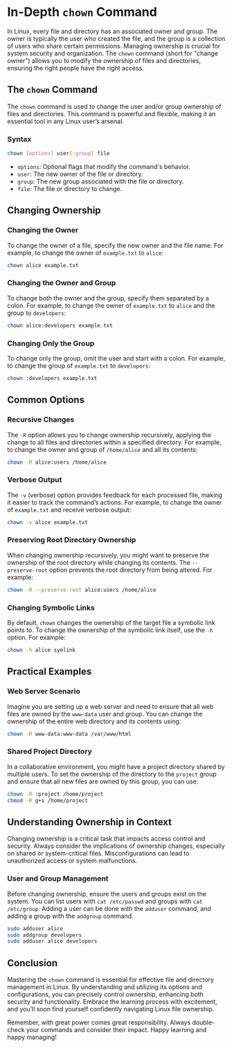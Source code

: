 # In-Depth `chown` Command

In Linux, every file and directory has an associated owner and group. The owner is typically the user who created the file, and the group is a collection of users who share certain permissions. Managing ownership is crucial for system security and organization. The `chown` command (short for "change owner") allows you to modify the ownership of files and directories, ensuring the right people have the right access.

## The `chown` Command

The `chown` command is used to change the user and/or group ownership of files and directories. This command is powerful and flexible, making it an essential tool in any Linux user’s arsenal.

### Syntax

```bash
chown [options] user[:group] file
```

- `options`: Optional flags that modify the command's behavior.
- `user`: The new owner of the file or directory.
- `group`: The new group associated with the file or directory.
- `file`: The file or directory to change.

## Changing Ownership

### Changing the Owner

To change the owner of a file, specify the new owner and the file name. For example, to change the owner of `example.txt` to `alice`:

```bash
chown alice example.txt
```

### Changing the Owner and Group

To change both the owner and the group, specify them separated by a colon. For example, to change the owner of `example.txt` to `alice` and the group to `developers`:

```bash
chown alice:developers example.txt
```

### Changing Only the Group

To change only the group, omit the user and start with a colon. For example, to change the group of `example.txt` to `developers`:

```bash
chown :developers example.txt
```

## Common Options

### Recursive Changes

The `-R` option allows you to change ownership recursively, applying the change to all files and directories within a specified directory. For example, to change the owner and group of `/home/alice` and all its contents:

```bash
chown -R alice:users /home/alice
```

### Verbose Output

The `-v` (verbose) option provides feedback for each processed file, making it easier to track the command’s actions. For example, to change the owner of `example.txt` and receive verbose output:

```bash
chown -v alice example.txt
```

### Preserving Root Directory Ownership

When changing ownership recursively, you might want to preserve the ownership of the root directory while changing its contents. The `--preserve-root` option prevents the root directory from being altered. For example:

```bash
chown -R --preserve-root alice:users /home/alice
```

### Changing Symbolic Links

By default, `chown` changes the ownership of the target file a symbolic link points to. To change the ownership of the symbolic link itself, use the `-h` option. For example:

```bash
chown -h alice symlink
```

## Practical Examples

### Web Server Scenario

Imagine you are setting up a web server and need to ensure that all web files are owned by the `www-data` user and group. You can change the ownership of the entire web directory and its contents using:

```bash
chown -R www-data:www-data /var/www/html
```

### Shared Project Directory

In a collaborative environment, you might have a project directory shared by multiple users. To set the ownership of the directory to the `project` group and ensure that all new files are owned by this group, you can use:

```bash
chown -R :project /home/project
chmod -R g+s /home/project
```

## Understanding Ownership in Context

Changing ownership is a critical task that impacts access control and security. Always consider the implications of ownership changes, especially on shared or system-critical files. Misconfigurations can lead to unauthorized access or system malfunctions.

### User and Group Management

Before changing ownership, ensure the users and groups exist on the system. You can list users with `cat /etc/passwd` and groups with `cat /etc/group`. Adding a user can be done with the `adduser` command, and adding a group with the `addgroup` command.

```bash
sudo adduser alice
sudo addgroup developers
sudo adduser alice developers
```

## Conclusion

Mastering the `chown` command is essential for effective file and directory management in Linux. By understanding and utilizing its options and configurations, you can precisely control ownership, enhancing both security and functionality. Embrace the learning process with excitement, and you’ll soon find yourself confidently navigating Linux file ownership.

Remember, with great power comes great responsibility. Always double-check your commands and consider their impact. Happy learning and happy managing!